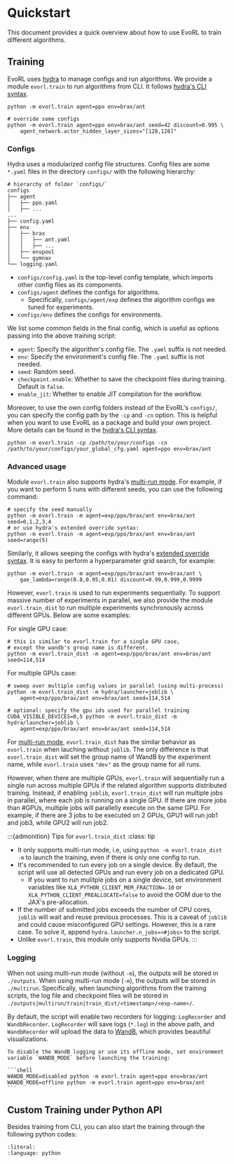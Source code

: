 # Quickstart

This document provides a quick overview about how to use EvoRL to train different algorithms.

## Training

EvoRL uses [hydra](https://hydra.cc/) to manage configs and run algorithms. We provide a module `evorl.train` to run algorithms from CLI. It follows [hydra's CLI syntax](https://hydra.cc/docs/advanced/hydra-command-line-flags/).

```shell
python -m evorl.train agent=ppo env=brax/ant

# override some configs
python -m evorl.train agent=ppo env=brax/ant seed=42 discount=0.995 \
    agent_network.actor_hidden_layer_sizes="[128,128]"
```

### Configs

Hydra uses a modularized config file structures. Config files are some `*.yaml` files in the directory `configs/` with the following hierarchy:

```text
# hierarchy of folder `configs/`
configs
├── agent
│   ├── ppo.yaml
│   ├── ...
...
├── config.yaml
├── env
│   ├── brax
│   │   ├── ant.yaml
│   │   ├── ...
│   ├── envpool
│   └── gymnax
└── logging.yaml
```

- `configs/config.yaml` is the top-level config template, which imports other config files as its components.
- `configs/agent` defines the configs for algorithms.
  - Specifically, `configs/agent/exp` defines the algorithm configs we tuned for experiments.
- `configs/env` defines the configs for environments.

We list some common fields in the final config, which is useful as options passing into the above training script:

- `agent`: Specify the algorithm's config file. The `.yaml` suffix is not needed.
- `env`: Specify the environment's config file. The `.yaml` suffix is not needed.
- `seed`: Random seed.
- `checkpoint.enable`: Whether to save the checkpoint files during training. Default is `false`.
- `enable_jit`: Whether to enable JIT compilation for the workflow.

Moreover, to use the own config folders instead of the EvoRL's `configs/`, you can specify the config path by the `-cp` and `-cn` option. This is helpful when you want to use EvoRL as a package and build your own project. More details can be found in the [hydra's CLI syntax](https://hydra.cc/docs/advanced/hydra-command-line-flags/).

```shell
python -m evorl.train -cp /path/to/your/configs -cn /path/to/your/configs/your_global_cfg.yaml agent=ppo env=brax/ant
```

### Advanced usage

Module `evorl.train` also supports hydra's [multi-run mode](https://hydra.cc/docs/tutorials/basic/running_your_app/multi-run/). For example, if you want to perform 5 runs with different seeds, you can use the following command:

```shell
# specify the seed manually
python -m evorl.train -m agent=exp/ppo/brax/ant env=brax/ant seed=0,1,2,3,4
# or use hydra's extended override syntax:
python -m evorl.train -m agent=exp/ppo/brax/ant env=brax/ant seed=range(5)
```

Similarly, it allows seeping the configs with hydra's [extended override syntax](https://hydra.cc/docs/advanced/override_grammar/extended/). It is easy to perform a hyperparameter grid search, for example:

```shell
python -m evorl.train -m agent=exp/ppo/brax/ant env=brax/ant \
    gae_lambda=range(0.8,0.95,0.01) discount=0.99,0.999,0.9999
```

However, `evorl.train` is used to run experiments sequentially. To support massive number of experiments in parallel, we also provide the module `evorl.train_dist` to run multiple experiments synchronously across different GPUs. Below are some examples:

For single GPU case:

```shell
# this is similar to evorl.train for a single GPU case,
# except the wandb's group name is different.
python -m evorl.train_dist -m agent=exp/ppo/brax/ant env=brax/ant seed=114,514
```

For multiple GPUs case:

```shell
# sweep over multiple config values in parallel (using multi-process)
python -m evorl.train_dist -m hydra/launcher=joblib \
    agent=exp/ppo/brax/ant env=brax/ant seed=114,514

# optional: specify the gpu ids used for parallel training
CUDA_VISIBLE_DEVICES=0,5 python -m evorl.train_dist -m hydra/launcher=joblib \
    agent=exp/ppo/brax/ant env=brax/ant seed=114,514
```

For [multi-run mode](https://hydra.cc/docs/tutorials/basic/running_your_app/multi-run/), `evorl.train_dist` has the similar behavior as `evorl.train` when lauching without `joblib`. The only difference is that `evorl.train_dist` will set the group name of WandB by the experiment name, while `evorl.train` uses `"dev"` as the group name for all runs.

However, when there are multiple GPUs, `evorl.train` will sequentially run a single run across multiple GPUs if the related algorithm supports distributed training. Instead, if enabling `joblib`, `evorl.train_dist` will run multiple jobs in parallel, where each job is running on a single GPU. If there are more jobs than #GPUs, multiple jobs will parallelly execute on the same GPU. For example, if there are 3 jobs to be executed on 2 GPUs, GPU1 will run job1 and job3, while GPU2 will run job2.

:::{admonition} Tips for `evorl.train_dist`
:class: tip

- It only supports multi-run mode, i.e, using `python -m evorl.train_dist -m` to launch the training, even if there is only one config to run.
- It's recommended to run every job on a single device. By default, the script will use all detected GPUs and run every job on a dedicated GPU.
  - If you want to run mulitple jobs on a single device, set environment variables like `XLA_PYTHON_CLIENT_MEM_FRACTION=.10` or `XLA_PYTHON_CLIENT_PREALLOCATE=false` to avoid the OOM due to the JAX's pre-allocation.
- If the number of submitted jobs exceeds the number of CPU cores, `joblib` will wait and reuse previous processes.  This is a caveat of `joblib` and could cause misconfigured GPU settings. However, this is a rare case. To solve it, append `hydra.launcher.n_jobs=<#jobs>` to the script.
- Unlike `evorl.train`, this module only supports Nvidia GPUs.
:::

### Logging

When not using multi-run mode (without `-m`), the outputs will be stored in `./outputs`. When using multi-run mode (`-m`), the outputs will be stored in `./multirun`. Specifically, when launching algorithms from the training scripts, the log file and checkpoint files will be stored in `./outputs|multirun/train|train_dist/<timestamp>/<exp-name>/`.

By default, the script will enable two recorders for logging: `LogRecorder` and `WandbRecorder`. `LogRecorder` will save logs (`*.log`) in the above path, and `WandbRecorder` will upload the data to [WandB](https://wandb.ai/site/), which provides beautiful visualizations.

````{tip}
To disable the WandB logging or use its offline mode, set environment variable `WANDB_MODE` before launching the training:

```shell
WANDB_MODE=disabled python -m evorl.train agent=ppo env=brax/ant
WANDB_MODE=offline python -m evorl.train agent=ppo env=brax/ant
```
````


## Custom Training under Python API

Besides training from CLI, you can also start the training through the following python codes:

```{include} ../_static/train_demo.py
:literal:
:language: python
```
